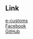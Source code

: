 ## Link

[e-customs][1]  
[Facebook][2]  
[GitHub][3]  
  
[1]: https://www.e-customs.co.th 
[2]: https://www.facebook.com/  
[3]: https://www.github.com/  
<!--stackedit_data:
eyJoaXN0b3J5IjpbLTcyOTE5NTg1NF19
-->